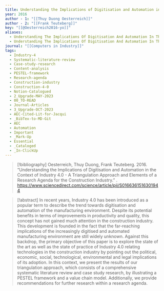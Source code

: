 ```yaml
---
title: Understanding the Implications of Digitisation and Automation in the Context of Industry 4.0 -  A Triangulation Approach and Elements of a Research Agenda for the Construction Industry
year: 2016
author - 1: "[[Thuy Duong Oesterreich]]"
author - 2: "[[Frank Teuteberg]]"
key: "[[@Oesterreich2016-yo]]"
aliases:
  - Understanding The Implications Of Digitisation And Automation In The Context Of Industry 4.0 - A Triangulation Approach And Elements Of A Research Agenda For The Construction Industry
  - Understanding The Implications Of Digitisation And Automation In The Context Of Industry 4.0
journal: "[[Computers in Industry]]"
tags:
  - Industry-4
  - Systematic-literature-review
  - Case-study-research
  - Content-analysis
  - PESTEL-framework
  - Research-agenda
  - Construction-industry
  - Construction-4-0
  - Notion-Catalogued
  - 2_Upgrade-MAY-2023
  - 00_TO-READ
  - Journal-Articles
  - 3_Upgrade-OCT-2023
  - AEC-Cited-Lit-for-Jacqui
  - _BibTex-to-MD-Git
  - AEC
  - Automation
  - Important
  - _Mark-Up
  - Essential
  - _Cataloged
  - _In-ClickUp
---
```


> [!bibliography]
> Oesterreich, Thuy Duong, Frank Teuteberg. 2016. “Understanding the Implications of Digitisation and Automation in the Context of Industry 4.0 -  A Triangulation Approach and Elements of a Research Agenda for the Construction Industry.” . https://www.sciencedirect.com/science/article/pii/S0166361516301944

> [!abstract]
> In recent years, Industry 4.0 has been introduced as a popular term to describe the trend towards digitisation and automation of the manufacturing environment. Despite its potential benefits in terms of improvements in productivity and quality, this concept has not gained much attention in the construction industry. This development is founded in the fact that the far-reaching implications of the increasingly digitised and automated manufacturing environment are still widely unknown. Against this backdrop, the primary objective of this paper is to explore the state of the art as well as the state of practice of Industry 4.0 relating technologies in the construction industry by pointing out the political, economic, social, technological, environmental and legal implications of its adoption. In this context, we present the results of our triangulation approach, which consists of a comprehensive systematic literature review and case study research, by illustrating a PESTEL framework and a value chain model. Additionally, we provide recommendations for further research within a research agenda.
